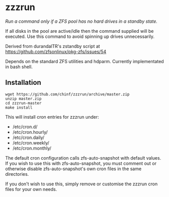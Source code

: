 # zzzrun
*Run a command only if a ZFS pool has no hard drives in a standby state.*

If all disks in the pool are active/idle then the command supplied will be executed. Use this command to avoid spinning up drives unnecessarily.

Derived from durandalTR's zstandby script at https://github.com/zfsonlinux/pkg-zfs/issues/54

Depends on the standard ZFS utilities and hdparm. Currently implementated in bash shell.

## Installation
```
wget https://github.com/chinf/zzzrun/archive/master.zip
unzip master.zip
cd zzzrun-master
make install
```
This will install cron entries for zzzrun under:

* /etc/cron.d/
* /etc/cron.hourly/
* /etc/cron.daily/
* /etc/cron.weekly/
* /etc/cron.monthly/

The default cron configuration calls zfs-auto-snapshot with default values.
If you wish to use this with zfs-auto-snapshot, you must comment out or otherwise disable zfs-auto-snapshot's own cron files in the same directories.

If you don't wish to use this, simply remove or customise the zzzrun cron files for your own needs.

